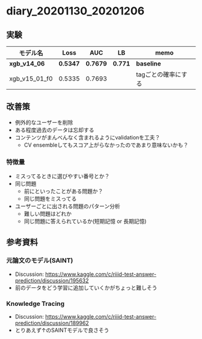 # diary_20201130_20201206

## 実験
|モデル名|Loss|AUC|LB|memo|
|--|--|--|--|--|
|__xgb_v14_06__|__0.5347__|__0.7679__|__0.771__|__baseline__|
|xgb_v15_01_f0|0.5335|0.7693||tagごとの確率にする|

## 改善策
- 例外的なユーザーを削除
- ある程度過去のデータは忘却する
- コンテンツがまんべんなく含まれるようにvalidationを工夫？
  - CV ensembleしてもスコア上がらなかったのであまり意味ないかも？
  

### 特徴量
- ミスってるときに選びやすい番号とか？
- 同じ問題
  - 前にといったことがある問題か？
  - 同じ問題をミスってる
- ユーザーごとに出される問題のパターン分析
  - 難しい問題はどれか
  - 同じ問題に答えられているか(短期記憶 or 長期記憶)

## 参考資料
### 元論文のモデル(SAINT)
- Discussion: https://www.kaggle.com/c/riiid-test-answer-prediction/discussion/195632
- 前のデータをどう学習に追加していくかがちょっと難しそう

### Knowledge Tracing
- Discussion: https://www.kaggle.com/c/riiid-test-answer-prediction/discussion/189962
- とりあえず↑のSAINTモデルで良さそう
